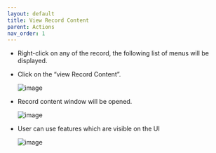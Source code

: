 ```yaml
---
layout: default
title: View Record Content
parent: Actions
nav_order: 1
---
```


- Right-click on any of the record, the following list of menus will be displayed.
- Click on the “view Record Content”.

   ![image](https://user-images.githubusercontent.com/119289294/204991398-0d6b77c1-b905-49d3-9b97-3000154781bc.png)
   
- Record content window will be opened.

   ![image](https://user-images.githubusercontent.com/119289294/204991701-43262962-7485-49df-805d-6139de9410ed.png)
   
- User can use features which are visible on the UI

   ![image](https://user-images.githubusercontent.com/119289294/204992100-4b881f20-ad3b-4a2c-a4cc-35c3f08a3e30.png)

   
